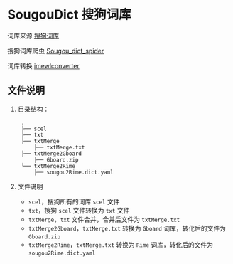 # SougouDict 搜狗词库
词库来源 [搜狗词库](https://pinyin.sogou.com/dict/)

搜狗词库爬虫 [Sougou_dict_spider](https://github.com/StuPeter/Sougou_dict_spider)

词库转换 [imewlconverter](https://github.com/studyzy/imewlconverter)

## 文件说明

1. 目录结构：

        .
        ├── scel
        ├── txt
        ├── txtMerge
            ├── txtMerge.txt   
        ├── txtMerge2Gboard
            ├── Gboard.zip  
        └── txtMerge2Rime
            ├── sougou2Rime.dict.yaml  

2. 文件说明
    + `scel`，搜狗所有的词库 `scel` 文件
    + `txt`，搜狗 `scel` 文件转换为 `txt` 文件
    + `txtMerge`，`txt` 文件合并，合并后文件为 `txtMerge.txt`
    + `txtMerge2Gboard`，`txtMerge.txt` 转换为 `Gboard` 词库，转化后的文件为 `Gboard.zip`
    + `txtMerge2Rime`，`txtMerge.txt` 转换为 `Rime` 词库，转化后的文件为 `sougou2Rime.dict.yaml`
